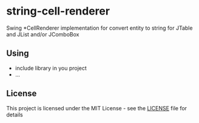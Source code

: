 # string-cell-renderer
Swing *CellRenderer implementation for convert entity to string for JTable and JList and/or JComboBox

## Using
  - include library in you project
  - ...

## License
This project is licensed under the MIT License - see the [LICENSE](LICENSE) file for details
